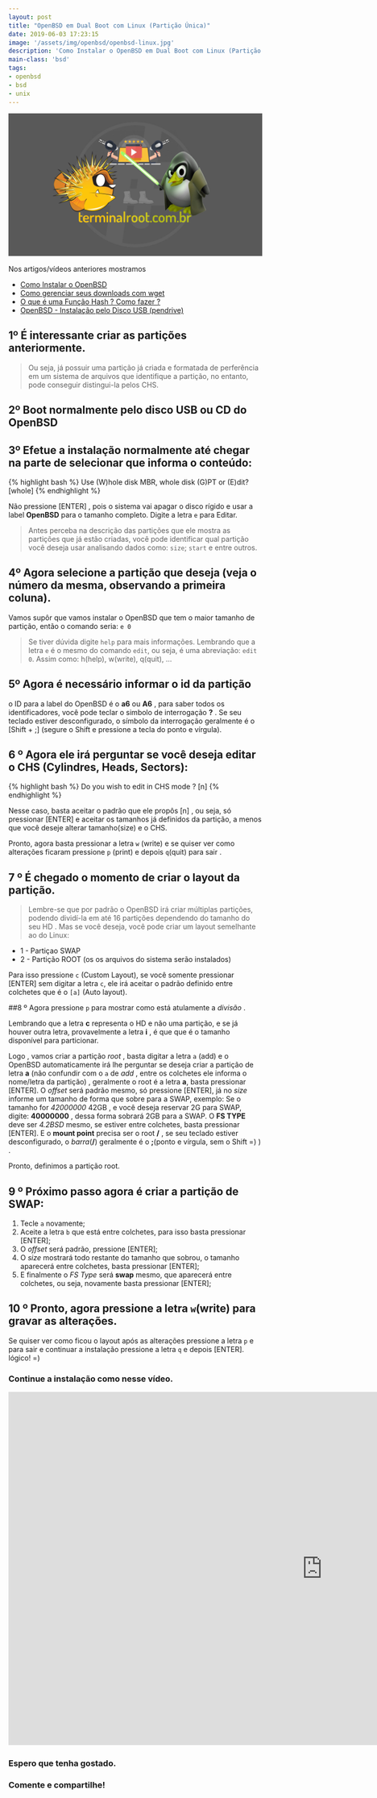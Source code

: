 ```yaml
---
layout: post
title: "OpenBSD em Dual Boot com Linux (Partição Única)"
date: 2019-06-03 17:23:15
image: '/assets/img/openbsd/openbsd-linux.jpg'
description: 'Como Instalar o OpenBSD em Dual Boot com Linux (Partição Única)'
main-class: 'bsd'
tags:
- openbsd
- bsd
- unix
---
```


![OpenBSD em Dual Boot com Linux](/assets/img/openbsd/openbsd-linux.jpg)

Nos artigos/vídeos anteriores mostramos

+ [Como Instalar o OpenBSD](http://terminalroot.com.br/2018/07/openbsd-o-sistema-mais-seguro-do-mundo-instalacao-e-configuracao.html)
+ [Como gerenciar seus downloads com wget](https://terminalroot.com.br/2019/05/aprenda-a-explorar-o-comando-wget.html)
+ [O que é uma Função Hash ? Como fazer ?](https://terminalroot.com.br/2019/05/o-que-e-e-como-gerar-uma-hash.html)
+ [OpenBSD - Instalação pelo Disco USB (pendrive)](https://terminalroot.com.br/2019/05/openbsd-instalacao-pelo-disco-usb.html)

## 1º É interessante criar as partições anteriormente.

> Ou seja, já possuir uma partição já criada e formatada de perferência em um sistema de arquivos que identifique a partição, no entanto, pode conseguir distingui-la pelos CHS.

## 2º Boot normalmente pelo disco USB ou CD do OpenBSD

## 3º Efetue a instalação normalmente até chegar na parte de selecionar que informa o conteúdo:

{% highlight bash %}
Use (W)hole disk MBR, whole disk (G)PT or (E)dit? [whole]
{% endhighlight %}

Não pressione [ENTER] , pois o sistema vai apagar o disco rígido e usar a label **OpenBSD** para o tamanho completo. Digite a letra `e` para Editar.

> Antes perceba na descrição das partições que ele mostra as partições que já estão criadas, você pode identificar qual partição você deseja usar analisando dados como: `size`; `start` e entre outros.

## 4º Agora selecione a partição que deseja (veja o número da mesma, observando a primeira coluna). 

Vamos supôr que vamos instalar o OpenBSD que tem o maior tamanho de partição, então o comando seria: `e 0`

> Se tiver dúvida digite `help` para mais informações. Lembrando que a letra `e` é o mesmo do comando `edit`, ou seja, é uma abreviação: `edit 0`. Assim como: h(help), w(write), q(quit), ...

## 5º Agora é necessário informar o **id** da partição

o ID para a label do OpenBSD é o **a6** ou **A6** , para saber todos os identificadores, você pode teclar o simbolo de interrogação **?** . Se seu teclado estiver desconfigurado, o símbolo da interrogação geralmente é o [Shift + ;] (segure o Shift e pressione a tecla do ponto e vírgula).


## 6 º Agora ele irá perguntar se você deseja editar o CHS (Cylindres, Heads, Sectors):

{% highlight bash %}
Do you wish to edit in CHS mode ? [n]
{% endhighlight %}

Nesse caso, basta aceitar o padrão que ele propôs [n] , ou seja, só pressionar [ENTER] e aceitar os tamanhos já definidos da partição, a menos que você deseje alterar tamanho(size) e o CHS.

Pronto, agora basta pressionar a letra `w` (write) e se quiser ver como alterações ficaram pressione `p` (print) e depois `q`(quit) para sair .

## 7 º É chegado o momento de criar o layout da partição. 

> Lembre-se que por padrão o OpenBSD irá criar múltiplas partições, podendo dividí-la em até 16 partições dependendo do tamanho do seu HD . Mas se você deseja, você pode criar um layout semelhante ao do Linux:

+ 1 - Partiçao SWAP
+ 2 - Partição ROOT (os os arquivos do sistema serão instalados)

Para isso pressione `c` (Custom Layout), se você somente pressionar [ENTER] sem digitar a letra `c`, ele irá aceitar o padrão definido entre colchetes que é o `[a]` (Auto layout).

##8 º Agora pressione `p` para mostrar como está atulamente a *divisão* . 

Lembrando que a letra **c** representa o HD e não uma partição, e se já houver outra letra, provavelmente a letra **i** , é que que é o tamanho disponível para particionar. 

Logo , vamos criar a partição *root* , basta digitar a letra `a` (add) e o OpenBSD automaticamente irá lhe perguntar se deseja criar a partição de letra **a** (não confundir com o `a` de *add* , entre os colchetes ele informa o nome/letra da partição) , geralmente o root é a letra **a**, basta pressionar [ENTER]. O *offset* será padrão mesmo, só pressione [ENTER], já no *size* informe um tamanho de forma que sobre para a SWAP, exemplo: Se o tamanho for *42000000* 42GB , e você deseja reservar 2G para SWAP, digite: **40000000** , dessa forma sobrará 2GB para a SWAP. O **FS TYPE** deve ser *4.2BSD* mesmo, se estiver entre colchetes, basta pressionar [ENTER]. E o **mount point** precisa ser o root **/** , se seu teclado estiver desconfigurado, o *barra*(**/**) geralmente é o **;**(ponto e vírgula, sem o Shift =) ) . 

Pronto, definimos a partição root.

## 9 º Próximo passo agora é criar a partição de SWAP:

1. Tecle `a` novamente;
2. Aceite a letra `b` que está entre colchetes, para isso basta pressionar [ENTER];
3. O *offset* será padrão, pressione [ENTER];
4. O *size* mostrará todo restante do tamanho  que sobrou, o tamanho aparecerá entre colchetes, basta pressionar [ENTER];
5. E finalmente o *FS Type* será **swap** mesmo, que aparecerá entre colchetes, ou seja, novamente basta pressionar [ENTER];

## 10 º Pronto, agora pressione a letra `w`(write) para gravar as alterações. 

Se quiser ver como ficou o layout após as alterações pressione a letra `p` e para sair e continuar a instalação pressione a letra `q` e depois [ENTER]. lógico! =)

### Continue a instalação como nesse vídeo.

<iframe width="1246" height="701" src="https://www.youtube.com/embed/3OVsq9quYNQ" frameborder="0" allow="accelerometer; autoplay; encrypted-media; gyroscope; picture-in-picture" allowfullscreen></iframe>

### Espero que tenha gostado.

### Comente e compartilhe!
